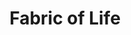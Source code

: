 ---
pid: ch760
title: Fabric of Life
location_transcription: Fabric Row :) or on the river where all the textile factories
  were.
coordinates: "[-75.1518213, 39.9404829]"
zipcode: '19076'
gen_neighborhood: 
neighborhood: 
outside_phl: 'Prospect Park PA '
age: '34'
age_range: 30-39
instagram: 
image_file_name: ch_760.jpg
proposal_transcription: My monument is all about the individual strands that are woven
  together to comprise the city of Philadelphia. Members of the community are invited
  to choose a strand of fabric (or, from a selection of mixed media //stands// that
  can be woven) from the basket and weave it into the monument. Thousands of strands,
  of all different colors, weights, media, textures, etc. will collectively comprise
  a giant woven blanket representing our collective city & its people. this can then
  be framed + put in a public space forever more. Materials could also be sourced
  from the community. upcycled from found objects in the city, etc.
topic: Unity
topic_summary: 0, 0, 0
type: Interactive,Concrete
keywords_other: fabric, woven, collective, community, blanket, upcycle
credit: Liz Chernett
image_labels: 
twitter: 
facebook: 
permalink: "/monuments/ch760/"
layout: item-page
---